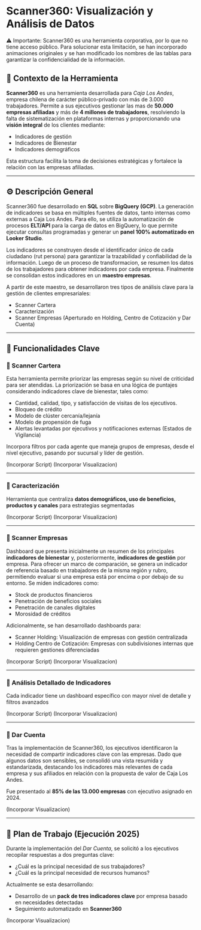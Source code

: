 # Scanner360: Visualización y Análisis de Datos

⚠ Importante:
Scanner360 es una herramienta corporativa, por lo que no tiene acceso público. Para solucionar esta limitación, se han incorporado animaciones originales y se han modificado los nombres de las tablas para garantizar la confidencialidad de la información.

## 📌 Contexto de la Herramienta
__Scanner360__ es una herramienta desarrollada para _Caja Los Andes_, empresa chilena de carácter público-privado con más de 3.000 trabajadores. Permite a sus ejecutivos gestionar las mas de **50.000 empresas afiliadas** y más de **4 millones de trabajadores**, resolviendo la falta de sistematización en plataformas internas y proporcionando una **visión integral** de los clientes mediante:  

* Indicadores de gestión
* Indicadores de Bienestar
* Indicadores demográficos

Esta estructura facilita la toma de decisiones estratégicas y fortalece la relación con las empresas afiliadas.

--- 

## ⚙️ Descripción General
Scanner360 fue desarrollado en __SQL__ sobre __BigQuery (GCP)__. La generación de indicadores se basa en múltiples fuentes de datos, tanto internas como externas a Caja Los Andes. Para ello, se utiliza la automatización de procesos __ELT/API__ para la carga de datos en BigQuery, lo que permite ejecutar consultas programadas y generar un __panel 100% automatizado en Looker Studio__.

Los indicadores se construyen desde el identificador único de cada ciudadano (rut persona) para garantizar la trazabilidad y confiabilidad de la información. Luego de un proceso de transformacion, se resumen los datos de los trabajadores para obtener indicadores por cada empresa. Finalmente se consolidan estos indicadores en un __maestro empresas__.

A partir de este maestro, se desarrollaron tres tipos de análisis clave para la gestión de clientes empresariales:
* Scanner Cartera
* Caracterización
* Scanner Empresas (Aperturado en Holding, Centro de Cotización y Dar Cuenta)

---

## 🔎 Funcionalidades Clave  
### 🔹 Scanner Cartera  
Esta herramienta permite priorizar las empresas según su nivel de criticidad para ser atendidas. La priorización se basa en una lógica de puntajes considerando indicadores clave de bienestar, tales como:

* Cantidad, calidad, tipo, y satisfacción de visitas de los ejecutivos. 
* Bloqueo de crédito
* Modelo de clúster cercanía/lejanía
* Modelo de propensión de fuga
* Alertas levantadas por ejecutivos y notificaciones externas (Estados de Vigilancia)
  
Incorpora filtros por cada agente que maneja grupos de empresas, desde el nivel ejecutivo, pasando por sucursal y líder de gestión.

(Incorporar Script)
(Incorporar Visualizacion)

---

### 🔹 Caracterización 
Herramienta que centraliza **datos demográficos, uso de beneficios, productos y canales** para estrategias segmentadas  

(Incorporar Script)
(Incorporar Visualizacion)

---

### 🔹 Scanner Empresas  
Dashboard que presenta inicialmente un resumen de los principales __indicadores de bienestar__ y, posteriormente, __indicadores de gestión__ por empresa.
Para ofrecer un marco de comparación, se genera un indicador de referencia basado en trabajadores de la misma región y rubro, permitiendo evaluar si una empresa está por encima o por debajo de su entorno. Se miden indicadores como:
* Stock de productos financieros
* Penetración de beneficios sociales
* Penetración de canales digitales
* Morosidad de créditos

Adicionalmente, se han desarrollado dashboards para:
* Scanner Holding: Visualización de empresas con gestión centralizada
* Holding Centro de Cotización: Empresas con subdivisiones internas que requieren gestiones diferenciadas

(Incorporar Script)
(Incorporar Visualizacion)

---

 ### 🔹 Análisis Detallado de Indicadores  
Cada indicador tiene un dashboard específico con mayor nivel de detalle y filtros avanzados  

(Incorporar Script)
(Incorporar Visualizacion)

---

### 🔹 Dar Cuenta  
Tras la implementación de Scanner360, los ejecutivos identificaron la necesidad de compartir indicadores clave con las empresas. Dado que algunos datos son sensibles, se consolidó una vista resumida y estandarizada, destacando los indicadores más relevantes de cada empresa y sus afiliados en relación con la propuesta de valor de Caja Los Andes.

Fue presentado al **85% de las 13.000 empresas** con ejecutivo asignado en 2024.

(Incorporar Visualizacion)

---

## 📅 Plan de Trabajo (Ejecución 2025)
Durante la implementación del _Dar Cuenta_, se solicitó a los ejecutivos recopilar respuestas a dos preguntas clave:
* ¿Cuál es la principal necesidad de sus trabajadores?
* ¿Cuál es la principal necesidad de recursos humanos?
  
Actualmente se esta desarrollando:
* Desarrollo de un **pack de tres indicadores clave** por empresa basado en necesidades detectadas
* Seguimiento automatizado en **Scanner360**  

(Incorporar Visualizacion)

